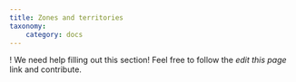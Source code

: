 ```yaml
---
title: Zones and territories
taxonomy:
    category: docs
---
```


! We need help filling out this section! Feel free to follow the *edit this page* link and contribute.

